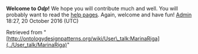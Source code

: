 __Welcome to _Odp_!__ We hope you will contribute much and well. 
You will probably want to read the [help pages](http://ontologydesignpatterns.org/wiki/Help:Contents "Help:Contents"). Again, welcome and have fun! [Admin](../User/ValentinaPresutti "User:ValentinaPresutti") 18:27, 20 October 2016 (UTC)





Retrieved from "[http://ontologydesignpatterns.org/wiki/User\_talk:MarinaRiga](../User_talk/MarinaRiga)"